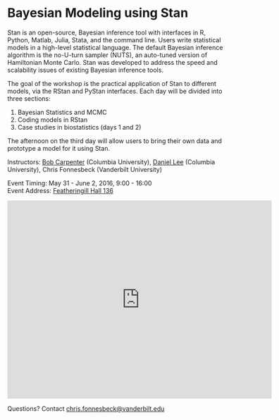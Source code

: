 # Bayesian Modeling using Stan

Stan is an open-source, Bayesian inference tool with interfaces in R, Python, Matlab, Julia, Stata, and the command line. Users write statistical models in a high-level statistical language. The default Bayesian inference algorithm is the no-U-turn sampler (NUTS), an auto-tuned version of Hamiltonian Monte Carlo. Stan was developed to address the speed and scalability issues of existing Bayesian inference tools.

The goal of the workshop is the practical application of Stan to different models, via the RStan and PyStan interfaces. Each day will be divided into three sections:

1. Bayesian Statistics and MCMC
2. Coding models in RStan
3. Case studies in biostatistics (days 1 and 2)

The afternoon on the third day will allow users to bring their own data and prototype a model for it using Stan.

Instructors: [Bob Carpenter](https://github.com/bob-carpenter) (Columbia University), [Daniel Lee](https://github.com/syclik) (Columbia University), Chris Fonnesbeck (Vanderbilt University)

Event Timing: May 31 - June 2, 2016, 9:00 - 16:00  
Event Address: [Featheringill Hall 136](https://www.google.com/maps/place/Featheringill+Hall/@36.1447708,-86.8055131,17z/data=!3m1!4b1!4m5!3m4!1s0x886466bd355f5741:0x3ae06da3496821a0!8m2!3d36.1447708!4d-86.8033244)

<iframe src="https://www.google.com/maps/embed?pb=!1m18!1m12!1m3!1d3221.8949587563097!2d-86.80551308477725!3d36.14477078008877!2m3!1f0!2f0!3f0!3m2!1i1024!2i768!4f13.1!3m3!1m2!1s0x886466bd355f5741%3A0x3ae06da3496821a0!2sFeatheringill+Hall!5e0!3m2!1sen!2sus!4v1462888357093" width="600" height="450" frameborder="0" style="border:0" allowfullscreen></iframe>

Questions? Contact chris.fonnesbeck@vanderbilt.edu